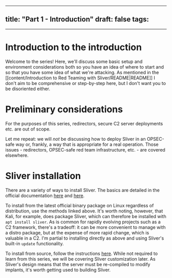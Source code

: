 
---
title: "Part 1 - Introduction"
draft: false
tags:
  - 
---
 
# Introduction to the introduction

Welcome to the series! Here, we'll discuss some basic setup and environment considerations both so you have an idea of where to start and so that you have some idea of what we're attacking. As mentioned in the [[content/Introduction to Red Teaming with Sliver/README|README]] I don't aim to be comprehensive or step-by-step here, but I don't want you to be disoriented either.

# Preliminary considerations

For the purposes of this series, redirectors, secure C2 server deployments etc. are out of scope. 

Let me repeat: we will *not* be discussing how to deploy Sliver in an OPSEC-safe way or, frankly, a way that is appropriate for a real operation. Those issues - redirectors, OPSEC-safe red team infrastructure, etc. - are covered elsewhere.

# Sliver installation

There are a variety of ways to install Sliver. The basics are detailed in the official documentation [here](https://sliver.sh/docs?name=Getting+Started) and [here](https://sliver.sh/docs?name=Linux+Install+Script). 

To install from the latest official binary package on Linux regardless of distribution, use the methods linked above. It's worth noting, however, that Kali, for example, does package Sliver, which can therefore be installed with `apt install sliver`. As is common for rapidly evolving projects such as a C2 framework, there's a tradeoff: it can be more convenient to manage with a distro package, but at the expense of more rapid change, which is valuable in a C2. I'm partial to installing directly as above and using Sliver's built-in `update` functionality. 

To install from source, follow the instructions [here](https://sliver.sh/docs?name=Compile+from+Source). While not required to learn from this series, we will be covering Sliver customization later. As Sliver's design means that the server must be re-compiled to modify implants, it's worth getting used to building Sliver.
